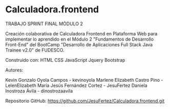 # Calculadora.frontend

TRABAJO SPRINT FINAL MÓDULO 2

Creación colaborativa de Calculadora Frontend en Plataforma Web para implementar lo aprendido en el Módulo 2 "Fundamentos de Desarrollo Front-End" del BootCamp "Desarrollo de Aplicaciones Full Stack Java Trainee v2.0" de FUDESCO.

Construido con:
HTML
CSS
JavaScript
Jquery
Bootstrap

Autores:

Kevin Gonzalo Oyola Campos - kevinoyola
Marlene Elizabeth Castro Pino - LelenElizabeth
María Jesús Fernández Cortez - JesuFertez
Daniela Inostroza Ávila - dinostrozaavila

Repositorio GitHub:
https://github.com/JesuFertez/Calculadora.frontend.git
